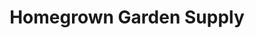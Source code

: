 ---
title: "Homegrown Garden Supply"
url: /altavista/homegrown-garden-supply/
shop: garden centre
---